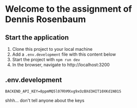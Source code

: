 # Welcome to the assignment of Dennis Rosenbaum

## Start the application
1. Clone this project to your local machine
2. Add a `.env.development` file with this content below
3. Start the project with `npm run dev`
4. In the browser, navigate to http://localhost:3200

## .env.development
 ```
BACKEND_API_KEY=8ppmMQ5l07RhMXxg9xOzBXd3HIT10XKd1N01S
```
shhh... don't tell anyone about the keys
